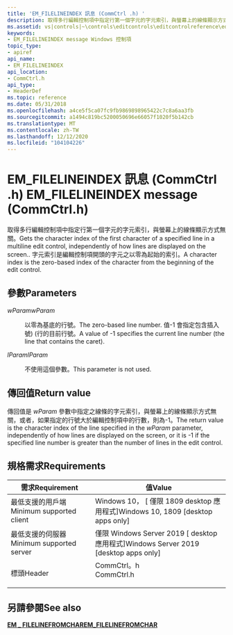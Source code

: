 ```yaml
---
title: 'EM_FILELINEINDEX 訊息 (CommCtrl .h) '
description: 取得多行編輯控制項中指定行第一個字元的字元索引，與螢幕上的線條顯示方式無關。
ms.assetid: vs|controls|~\controls\editcontrols\editcontrolreference\editcontrolmessages\em_lineindex.htm
keywords:
- EM_FILELINEINDEX message Windows 控制項
topic_type:
- apiref
api_name:
- EM_FILELINEINDEX
api_location:
- CommCtrl.h
api_type:
- HeaderDef
ms.topic: reference
ms.date: 05/31/2018
ms.openlocfilehash: a4ce5f5ca07fc9fb9869898965422c7c8a6aa3fb
ms.sourcegitcommit: a1494c819bc5200050696e66057f1020f5b142cb
ms.translationtype: MT
ms.contentlocale: zh-TW
ms.lasthandoff: 12/12/2020
ms.locfileid: "104104226"
---
```

# <a name="em_filelineindex-message-commctrlh"></a><span data-ttu-id="15946-104">EM_FILELINEINDEX 訊息 (CommCtrl .h) </span><span class="sxs-lookup"><span data-stu-id="15946-104">EM_FILELINEINDEX message (CommCtrl.h)</span></span>

<span data-ttu-id="15946-105">取得多行編輯控制項中指定行第一個字元的字元索引，與螢幕上的線條顯示方式無關。</span><span class="sxs-lookup"><span data-stu-id="15946-105">Gets the character index of the first character of a specified line in a multiline edit control, independently of how lines are displayed on the screen..</span></span> <span data-ttu-id="15946-106">字元索引是編輯控制項開頭的字元之以零為起始的索引。</span><span class="sxs-lookup"><span data-stu-id="15946-106">A character index is the zero-based index of the character from the beginning of the edit control.</span></span>

## <a name="parameters"></a><span data-ttu-id="15946-107">參數</span><span class="sxs-lookup"><span data-stu-id="15946-107">Parameters</span></span>

<dl> <dt>

<span data-ttu-id="15946-108">*wParam*</span><span class="sxs-lookup"><span data-stu-id="15946-108">*wParam*</span></span> 
</dt> <dd>

<span data-ttu-id="15946-109">以零為基底的行號。</span><span class="sxs-lookup"><span data-stu-id="15946-109">The zero-based line number.</span></span> <span data-ttu-id="15946-110">值-1 會指定包含插入號)  (行的目前行號。</span><span class="sxs-lookup"><span data-stu-id="15946-110">A value of -1 specifies the current line number (the line that contains the caret).</span></span>

</dd> <dt>

<span data-ttu-id="15946-111">*lParam*</span><span class="sxs-lookup"><span data-stu-id="15946-111">*lParam*</span></span> 
</dt> <dd>

<span data-ttu-id="15946-112">不使用這個參數。</span><span class="sxs-lookup"><span data-stu-id="15946-112">This parameter is not used.</span></span>

</dd> </dl>

## <a name="return-value"></a><span data-ttu-id="15946-113">傳回值</span><span class="sxs-lookup"><span data-stu-id="15946-113">Return value</span></span>

<span data-ttu-id="15946-114">傳回值是 *wParam* 參數中指定之線條的字元索引，與螢幕上的線條顯示方式無關，或者，如果指定的行號大於編輯控制項中的行數，則為-1。</span><span class="sxs-lookup"><span data-stu-id="15946-114">The return value is the character index of the line specified in the *wParam* parameter, independently of how lines are displayed on the screen, or it is -1 if the specified line number is greater than the number of lines in the edit control.</span></span>

## <a name="requirements"></a><span data-ttu-id="15946-115">規格需求</span><span class="sxs-lookup"><span data-stu-id="15946-115">Requirements</span></span>



| <span data-ttu-id="15946-116">需求</span><span class="sxs-lookup"><span data-stu-id="15946-116">Requirement</span></span> | <span data-ttu-id="15946-117">值</span><span class="sxs-lookup"><span data-stu-id="15946-117">Value</span></span> |
|-------------------------------------|----------------------------------------------------------------------------------------------------------|
| <span data-ttu-id="15946-118">最低支援的用戶端</span><span class="sxs-lookup"><span data-stu-id="15946-118">Minimum supported client</span></span><br/> | <span data-ttu-id="15946-119">Windows 10， \[ 僅限 1809 desktop 應用程式\]</span><span class="sxs-lookup"><span data-stu-id="15946-119">Windows 10, 1809 \[desktop apps only\]</span></span><br/>                                                           |
| <span data-ttu-id="15946-120">最低支援的伺服器</span><span class="sxs-lookup"><span data-stu-id="15946-120">Minimum supported server</span></span><br/> | <span data-ttu-id="15946-121">僅限 Windows Server 2019 \[ desktop 應用程式\]</span><span class="sxs-lookup"><span data-stu-id="15946-121">Windows Server 2019 \[desktop apps only\]</span></span><br/>                                                     |
| <span data-ttu-id="15946-122">標頭</span><span class="sxs-lookup"><span data-stu-id="15946-122">Header</span></span><br/>                   | <dl> <span data-ttu-id="15946-123"><dt>CommCtrl。h</dt></span><span class="sxs-lookup"><span data-stu-id="15946-123"><dt>CommCtrl.h</dt></span></span> </dl> |



## <a name="see-also"></a><span data-ttu-id="15946-124">另請參閱</span><span class="sxs-lookup"><span data-stu-id="15946-124">See also</span></span>

<dl> <dt>

[<span data-ttu-id="15946-125">**EM \_ FILELINEFROMCHAR**</span><span class="sxs-lookup"><span data-stu-id="15946-125">**EM\_FILELINEFROMCHAR**</span></span>](em-filelinefromchar.md)
</dt> </dl>

 

 






